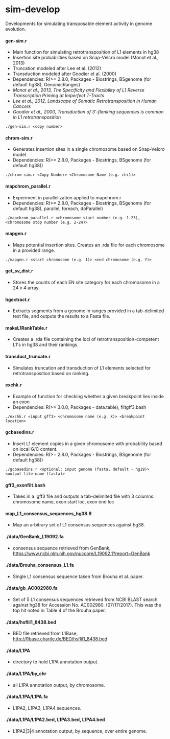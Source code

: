 # sim-develop
Developments for simulating transposable element activity in genome evolution.

#### gen-sim.r
* Main function for simulating retrotransposition of L1 elements in hg38
* Insertion site probabilities based on Snap-Velcro model (Monot et al., 2013)
* Truncation modeled after Lee et al. (2012)
* Transduction modeled after Goodier et al. (2000)
* Dependencies: R(>= 2.8.0, Packages - Biostrings, BSgenome (for default hg38), GenomicRanges)
* *Monot et al., 2013, The Specificity and Flexibility of L1 Reverse Transcription Priming at Imperfect T-Tracts*
* *Lee et al., 2012, Landscape of Somatic Retrotransposition in Human Cancers*
* *Goodier et al., 2000, Transduction of 3′-flanking sequences is common in L1 retrotransposition*
```
./gen-sim.r <copy number>
```

#### chrom-sim.r
* Generates insertion sites in a single chromosome based on Snap-Velcro model
* Dependencies: R(>= 2.8.0, Packages - Biostrings, BSgenome (for default hg38))
```
./chrom-sim.r <Copy Number> <Chromosome Name (e.g. chr1)>
```

#### mapchrom_parallel.r
* Experiment in parallelization applied to mapchrom.r 
* Dependencies: R(>= 2.8.0, Packages - Biostrings, BSgenome (for default hg38), parallel, foreach, doParallel)
```
./mapchrom_parallel.r <chromosome start number (e.g. 1-23), <chromosome stop number (e.g. 2-24)>
```
#### mapgen.r
* Maps potential insertion sites. Creates an .rda file for each chromosome in a provided range.
```
./mapgen.r <start chromosome (e.g. 1)> <end chromosome (e.g. Y)>
```

#### get_sv_dist.r
* Stores the counts of each EN site category for each chromosome in a 24 x 4 array.

#### hgextract.r
* Extracts segments from a genome in ranges provided in a tab-delimited text file, and outputs the results to a Fasta file.

#### makeL1RankTable.r
* Creates a .rda file containing the loci of retrotransposition-competent L1's in hg38 and their rankings.

#### transduct_truncate.r
* Simulates truncation and transduction of L1 elements selected for retrotransposition based on ranking.

#### exchk.r
* Example of function for checking whether a given breakpoint lies inside an exon
* Dependencies: R(>= 3.0.0, Packages - data.table), filtgff3.bash
```
./exchk.r <input gff3> <chromosome name (e.g. X)> <breakpoint location>
```
#### gcbasedins.r
* Insert L1 element copies in a given chromosome with probability based on local G/C content.
* Dependencies: R(>= 2.8.0, Packages - Biostrings, BSgenome (for default hg38))
```
./gcbasedins.r <optional: input genome (fasta, default - hg19)> <output file name (fasta)>
```
#### gff3_exonfilt.bash
* Takes in a .gff3 file and outputs a tab-delimited file with 3 columns: chromosome name, exon start loc, exon end loc

#### map_L1_consensus_sequences_hg38.R
* Map an arbitrary set of L1 consensus sequences against hg38. 

#### ./data/GenBank_L19092.fa 
* consensus sequence retrieved from GenBank, https://www.ncbi.nlm.nih.gov/nuccore/L19092.1?report=GenBank

#### ./data/Brouha_consensus_L1.fa 
* Single L1 consensus sequence taken from Brouha et al. paper. 

#### ./data/gb_AC002980.fa 
* Set of 5 L1 consensus sequences retrieved from NCBI BLAST search against hg38 for Accession No. AC002980. (07/17/2017). This was the top hit noted in Table 4 of the Brouha paper. 

#### ./data/hsflil1_8438.bed
* BED file retrieved from L1Base, http://l1base.charite.de/BED/hsflil1_8438.bed

#### ./data/L1PA
* directory to hold L1PA annotation output.

#### ./data/L1PA/by_chr
* all L1PA annotation output, by chromosome.

#### ./data/L1PA/L1PA.fa
* L1PA2, L1PA3, L1PA4 sequences.

#### ./data/L1PA/L1PA2.bed, L1PA3.bed, L1PA4.bed
* L1PA2|3|4 annotation output, by sequence, over entire genome.
